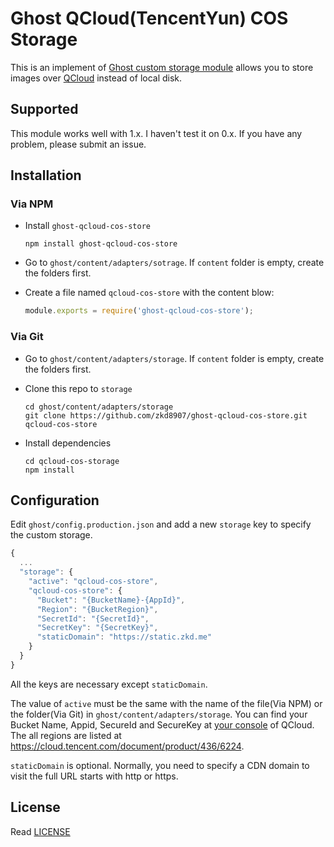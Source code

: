 # Ghost QCloud(TencentYun) COS Storage

This is an implement of [Ghost custom storage module](https://docs.ghost.org/docs/using-a-custom-storage-module)  allows you to store images over [QCloud](https://cloud.tencent.com/product/cos) instead of local disk.

## Supported

This module works well with 1.x. I haven't test it on 0.x. If you have any problem, please submit an issue.

## Installation

### Via NPM

- Install `ghost-qcloud-cos-store`

  ```
  npm install ghost-qcloud-cos-store
  ```

- Go to `ghost/content/adapters/sotrage`. If `content` folder is empty, create the folders first.

- Create a file named `qcloud-cos-store` with the content blow:

  ```javascript
  module.exports = require('ghost-qcloud-cos-store');
  ```


### Via Git

- Go to `ghost/content/adapters/storage`. If `content` folder is empty, create the folders first.

- Clone this repo to `storage`

  ```
  cd ghost/content/adapters/storage
  git clone https://github.com/zkd8907/ghost-qcloud-cos-store.git qcloud-cos-store
  ```

- Install dependencies

  ```
  cd qcloud-cos-storage
  npm install
  ```

## Configuration

Edit `ghost/config.production.json` and add a new `storage` key to specify the custom storage.

```javascript
{
  ...
  "storage": {
    "active": "qcloud-cos-store",
    "qcloud-cos-store": {
      "Bucket": "{BucketName}-{AppId}",
      "Region": "{BucketRegion}",
      "SecretId": "{SecretId}",
      "SecretKey": "{SecretKey}",
      "staticDomain": "https://static.zkd.me"
    }
  }
}
```

All the keys are necessary except `staticDomain`.

The value of `active` must be the same with the name of the file(Via NPM) or the folder(Via Git) in `ghost/content/adapters/storage`. You can find your Bucket Name, Appid, SecureId and SecureKey at [your console](https://console.cloud.tencent.com/cos/secret) of QCloud. The all regions are listed at https://cloud.tencent.com/document/product/436/6224.

`staticDomain` is optional. Normally, you need to specify a CDN domain to visit the full URL starts with http or https.
## License

Read [LICENSE](LICENSE)